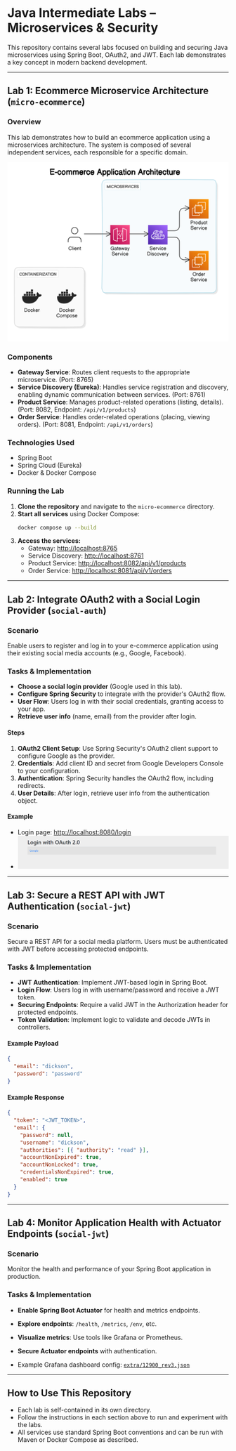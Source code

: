 # Java Intermediate Labs – Microservices & Security

This repository contains several labs focused on building and securing Java microservices using Spring Boot, OAuth2, and JWT. Each lab demonstrates a key concept in modern backend development.

---

## Lab 1: Ecommerce Microservice Architecture (`micro-ecommerce`)

### Overview

This lab demonstrates how to build an ecommerce application using a microservices architecture. The system is composed of several independent services, each responsible for a specific domain.

![Ecommerce architecture](micro-ecommerce/diagram.png)

### Components

- **Gateway Service**: Routes client requests to the appropriate microservice. (Port: 8765)
- **Service Discovery (Eureka)**: Handles service registration and discovery, enabling dynamic communication between services. (Port: 8761)
- **Product Service**: Manages product-related operations (listing, details). (Port: 8082, Endpoint: `/api/v1/products`)
- **Order Service**: Handles order-related operations (placing, viewing orders). (Port: 8081, Endpoint: `/api/v1/orders`)

### Technologies Used

- Spring Boot
- Spring Cloud (Eureka)
- Docker & Docker Compose

### Running the Lab

1. **Clone the repository** and navigate to the `micro-ecommerce` directory.
2. **Start all services** using Docker Compose:
   ```bash
   docker compose up --build
   ```
3. **Access the services:**
   - Gateway: [http://localhost:8765](http://localhost:8765)
   - Service Discovery: [http://localhost:8761](http://localhost:8761)
   - Product Service: [http://localhost:8082/api/v1/products](http://localhost:8082/api/v1/products)
   - Order Service: [http://localhost:8081/api/v1/orders](http://localhost:8081/api/v1/orders)

---

## Lab 2: Integrate OAuth2 with a Social Login Provider (`social-auth`)

### Scenario

Enable users to register and log in to your e-commerce application using their existing social media accounts (e.g., Google, Facebook).

### Tasks & Implementation

- **Choose a social login provider** (Google used in this lab).
- **Configure Spring Security** to integrate with the provider's OAuth2 flow.
- **User Flow**: Users log in with their social credentials, granting access to your app.
- **Retrieve user info** (name, email) from the provider after login.

#### Steps

1. **OAuth2 Client Setup**: Use Spring Security's OAuth2 client support to configure Google as the provider.
2. **Credentials**: Add client ID and secret from Google Developers Console to your configuration.
3. **Authentication**: Spring Security handles the OAuth2 flow, including redirects.
4. **User Details**: After login, retrieve user info from the authentication object.

#### Example

- Login page: [http://localhost:8080/login](http://localhost:8080/login)
- ![Login Screenshot](social-auth/docs/login.PNG)

---

## Lab 3: Secure a REST API with JWT Authentication (`social-jwt`)

### Scenario

Secure a REST API for a social media platform. Users must be authenticated with JWT before accessing protected endpoints.

### Tasks & Implementation

- **JWT Authentication**: Implement JWT-based login in Spring Boot.
- **Login Flow**: Users log in with username/password and receive a JWT token.
- **Securing Endpoints**: Require a valid JWT in the Authorization header for protected endpoints.
- **Token Validation**: Implement logic to validate and decode JWTs in controllers.

#### Example Payload

```json
{
  "email": "dickson",
  "password": "password"
}
```

#### Example Response

```json
{
  "token": "<JWT_TOKEN>",
  "email": {
    "password": null,
    "username": "dickson",
    "authorities": [{ "authority": "read" }],
    "accountNonExpired": true,
    "accountNonLocked": true,
    "credentialsNonExpired": true,
    "enabled": true
  }
}
```

---

## Lab 4: Monitor Application Health with Actuator Endpoints (`social-jwt`)

### Scenario

Monitor the health and performance of your Spring Boot application in production.

### Tasks & Implementation

- **Enable Spring Boot Actuator** for health and metrics endpoints.
- **Explore endpoints**: `/health`, `/metrics`, `/env`, etc.
- **Visualize metrics**: Use tools like Grafana or Prometheus.
- **Secure Actuator endpoints** with authentication.

- Example Grafana dashboard config: [`extra/12900_rev3.json`](social-jwt/extra/12900_rev3.json)

---

## How to Use This Repository

- Each lab is self-contained in its own directory.
- Follow the instructions in each section above to run and experiment with the labs.
- All services use standard Spring Boot conventions and can be run with Maven or Docker Compose as described.
